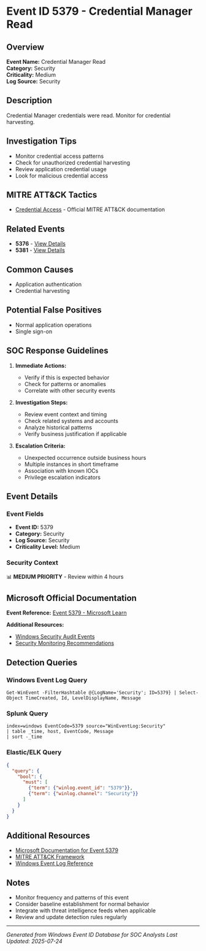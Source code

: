 # Event ID 5379 - Credential Manager Read

## Overview
**Event Name:** Credential Manager Read  
**Category:** Security  
**Criticality:** Medium  
**Log Source:** Security  

## Description
Credential Manager credentials were read. Monitor for credential harvesting.

## Investigation Tips
- Monitor credential access patterns
- Check for unauthorized credential harvesting
- Review application credential usage
- Look for malicious credential access

## MITRE ATT&CK Tactics
- [Credential Access](https://attack.mitre.org/tactics/TA0006/) - Official MITRE ATT&CK documentation

## Related Events
- **5376** - [View Details](5376.md)
- **5381** - [View Details](5381.md)

## Common Causes
- Application authentication
- Credential harvesting

## Potential False Positives
- Normal application operations
- Single sign-on

## SOC Response Guidelines
1. **Immediate Actions:**
   - Verify if this is expected behavior
   - Check for patterns or anomalies
   - Correlate with other security events

2. **Investigation Steps:**
   - Review event context and timing
   - Check related systems and accounts
   - Analyze historical patterns
   - Verify business justification if applicable

3. **Escalation Criteria:**
   - Unexpected occurrence outside business hours
   - Multiple instances in short timeframe
   - Association with known IOCs
   - Privilege escalation indicators

## Event Details

### Event Fields
- **Event ID:** 5379
- **Category:** Security
- **Log Source:** Security
- **Criticality Level:** Medium

### Security Context
📊 **MEDIUM PRIORITY** - Review within 4 hours

## Microsoft Official Documentation
**Event Reference:** [Event 5379 - Microsoft Learn](https://learn.microsoft.com/en-us/previous-versions/windows/it-pro/windows-10/security/threat-protection/auditing/event-5379)

**Additional Resources:**
- [Windows Security Audit Events](https://learn.microsoft.com/en-us/windows/security/threat-protection/auditing/audit-events)
- [Security Monitoring Recommendations](https://learn.microsoft.com/en-us/windows-server/identity/ad-ds/plan/appendix-l--events-to-monitor)

## Detection Queries

### Windows Event Log Query
```
Get-WinEvent -FilterHashtable @{LogName='Security'; ID=5379} | Select-Object TimeCreated, Id, LevelDisplayName, Message
```

### Splunk Query
```spl
index=windows EventCode=5379 source="WinEventLog:Security"
| table _time, host, EventCode, Message
| sort -_time
```

### Elastic/ELK Query
```json
{
  "query": {
    "bool": {
      "must": [
        {"term": {"winlog.event_id": "5379"}},
        {"term": {"winlog.channel": "Security"}}
      ]
    }
  }
}
```

## Additional Resources
- [Microsoft Documentation for Event 5379](https://docs.microsoft.com/en-us/windows/security/threat-protection/auditing/event-5379)
- [MITRE ATT&CK Framework](https://attack.mitre.org/)
- [Windows Event Log Reference](https://docs.microsoft.com/en-us/windows/win32/eventlog/event-logging)

## Notes
- Monitor frequency and patterns of this event
- Consider baseline establishment for normal behavior
- Integrate with threat intelligence feeds when applicable
- Review and update detection rules regularly

---
*Generated from Windows Event ID Database for SOC Analysts*
*Last Updated: 2025-07-24*